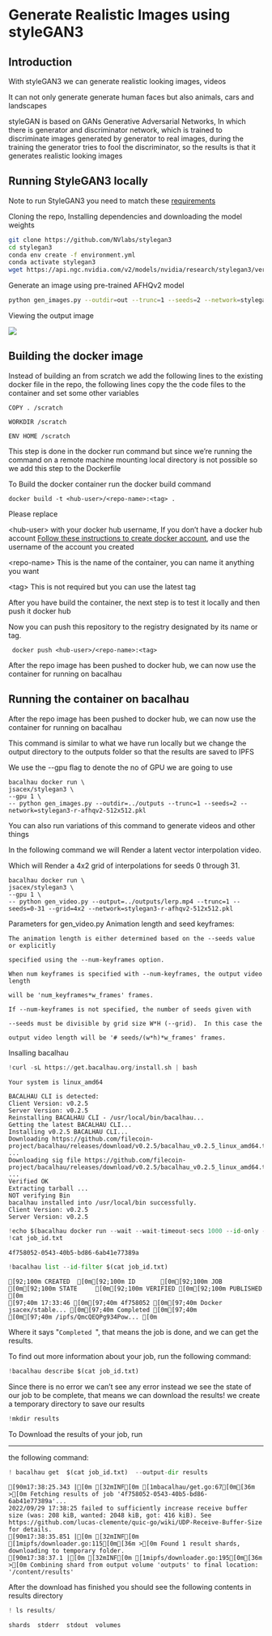 # Generate Realistic Images using styleGAN3


## **Introduction**

With styleGAN3 we can generate realistic looking images, videos

It can not only generate generate human faces but also animals, cars and landscapes

styleGAN is based on GANs  Generative Adversarial Networks, In which there is generator and discriminator network, which is trained to discriminate images generated by generator to real images, during the training the generator tries to fool the discriminator, so the results is that it generates realistic looking images


## Running StyleGAN3 locally

 Note to run StyleGAN3 you need to match these [requirements](https://github.com/NVlabs/stylegan3#requirements)

Cloning the repo, Installing dependencies and downloading the model weights




```bash
git clone https://github.com/NVlabs/stylegan3
cd stylegan3
conda env create -f environment.yml
conda activate stylegan3
wget https://api.ngc.nvidia.com/v2/models/nvidia/research/stylegan3/versions/1/files/stylegan3-r-afhqv2-512x512.pkl
```

Generate an image using pre-trained AFHQv2 model



```bash
python gen_images.py --outdir=out --trunc=1 --seeds=2 --network=stylegan3-r-afhqv2-512x512.pkl
```



Viewing the output image

![](https://i.imgur.com/A3UExJr.png)



## Building the docker image

Instead of building an from scratch we add the following lines to the existing docker file in the repo, the following lines copy the the code files to the container and set some other variables


```
COPY . /scratch

WORKDIR /scratch

ENV HOME /scratch
```


This step is done in the docker run command but since we’re running the command on a remote machine mounting local directory is not possible so we add this step to the Dockerfile

To Build the docker container run the docker build command


```
docker build -t <hub-user>/<repo-name>:<tag> .
```


Please replace

&lt;hub-user> with your docker hub username, If you don’t have a docker hub account [Follow these instructions to create docker account](https://docs.docker.com/docker-id/), and use the username of the account you created

&lt;repo-name> This is the name of the container, you can name it anything you want

&lt;tag> This is not required but you can use the latest tag

After you have build the container, the next step is to test it locally and then push it docker hub

Now you can push this repository to the registry designated by its name or tag.


```
 docker push <hub-user>/<repo-name>:<tag>
```


After the repo image has been pushed to docker hub, we can now use the container for running on bacalhau

## **Running the container on bacalhau**

After the repo image has been pushed to docker hub, we can now use the container for running on bacalhau


This command is similar to what we have run locally but we change the output directory to the outputs folder so that the results are saved to IPFS


We use the --gpu flag to denote the no of GPU we are going to use


```
bacalhau docker run \
jsacex/stylegan3 \
--gpu 1 \
-- python gen_images.py --outdir=../outputs --trunc=1 --seeds=2 --network=stylegan3-r-afhqv2-512x512.pkl
```


You can also run variations of this command to generate videos and other things

In the following command we will Render a latent vector interpolation video.

  Which will Render a 4x2 grid of interpolations for seeds 0 through 31.


```
bacalhau docker run \
jsacex/stylegan3 \
--gpu 1 \
-- python gen_video.py --output=../outputs/lerp.mp4 --trunc=1 --seeds=0-31 --grid=4x2 --network=stylegan3-r-afhqv2-512x512.pkl
```
  
Parameters for gen_video.py
Animation length and seed keyframes:

    The animation length is either determined based on the --seeds value or explicitly

    specified using the --num-keyframes option.

    When num keyframes is specified with --num-keyframes, the output video length

    will be 'num_keyframes*w_frames' frames.

    If --num-keyframes is not specified, the number of seeds given with

    --seeds must be divisible by grid size W*H (--grid).  In this case the

    output video length will be '# seeds/(w*h)*w_frames' frames.

Insalling bacalhau


```python
!curl -sL https://get.bacalhau.org/install.sh | bash
```

    Your system is linux_amd64
    
    BACALHAU CLI is detected:
    Client Version: v0.2.5
    Server Version: v0.2.5
    Reinstalling BACALHAU CLI - /usr/local/bin/bacalhau...
    Getting the latest BACALHAU CLI...
    Installing v0.2.5 BACALHAU CLI...
    Downloading https://github.com/filecoin-project/bacalhau/releases/download/v0.2.5/bacalhau_v0.2.5_linux_amd64.tar.gz ...
    Downloading sig file https://github.com/filecoin-project/bacalhau/releases/download/v0.2.5/bacalhau_v0.2.5_linux_amd64.tar.gz.signature.sha256 ...
    Verified OK
    Extracting tarball ...
    NOT verifying Bin
    bacalhau installed into /usr/local/bin successfully.
    Client Version: v0.2.5
    Server Version: v0.2.5



```python
!echo $(bacalhau docker run --wait --wait-timeout-secs 1000 --id-only --gpu 1 jsacex/stylegan3 -- python gen_images.py --outdir=../outputs --trunc=1 --seeds=2 --network=stylegan3-r-afhqv2-512x512.pkl) > job_id.txt
!cat job_id.txt
```

    4f758052-0543-40b5-bd86-6ab41e77389a



```python
!bacalhau list --id-filter $(cat job_id.txt)
```

    [92;100m CREATED  [0m[92;100m ID       [0m[92;100m JOB                     [0m[92;100m STATE     [0m[92;100m VERIFIED [0m[92;100m PUBLISHED               [0m
    [97;40m 17:33:46 [0m[97;40m 4f758052 [0m[97;40m Docker jsacex/stable... [0m[97;40m Completed [0m[97;40m          [0m[97;40m /ipfs/QmcQEQPg934Pow... [0m



Where it says "`Completed `", that means the job is done, and we can get the results.

To find out more information about your job, run the following command:


```python
!bacalhau describe $(cat job_id.txt)
```

Since there is no error we can’t see any error instead we see the state of our job to be complete, that means 
we can download the results!
we create a temporary directory to save our results


```python
!mkdir results
```

To Download the results of your job, run 

---

the following command:


```python
! bacalhau get  $(cat job_id.txt)  --output-dir results
```

    [90m17:38:25.343 |[0m [32mINF[0m [1mbacalhau/get.go:67[0m[36m >[0m Fetching results of job '4f758052-0543-40b5-bd86-6ab41e77389a'...
    2022/09/29 17:38:25 failed to sufficiently increase receive buffer size (was: 208 kiB, wanted: 2048 kiB, got: 416 kiB). See https://github.com/lucas-clemente/quic-go/wiki/UDP-Receive-Buffer-Size for details.
    [90m17:38:35.851 |[0m [32mINF[0m [1mipfs/downloader.go:115[0m[36m >[0m Found 1 result shards, downloading to temporary folder.
    [90m17:38:37.1 |[0m [32mINF[0m [1mipfs/downloader.go:195[0m[36m >[0m Combining shard from output volume 'outputs' to final location: '/content/results'


After the download has finished you should 
see the following contents in results directory


```python
! ls results/
```

    shards	stderr	stdout	volumes

